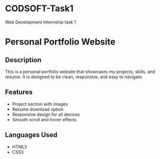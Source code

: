 # CODSOFT-Task1
Web Development Internship task 1
#  Personal Portfolio Website

##  Description
This is a personal portfolio website that showcases my projects, skills, and resume. It is designed to be clean, responsive, and easy to navigate.

##  Features
- Project section with images
- Resume download option
- Responsive design for all devices
- Smooth scroll and hover effects

##  Languages Used
- HTML5  
- CSS3
